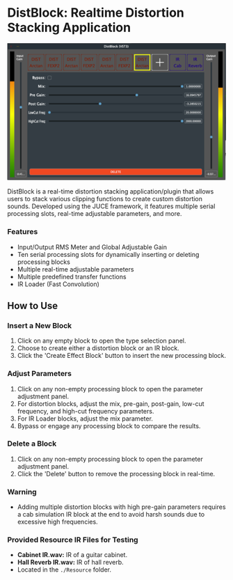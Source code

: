 # DistBlock: Realtime Distortion Stacking Application
![Preview](./Resource/application_preview.png)

DistBlock is a real-time distortion stacking application/plugin that allows users to stack various clipping functions to create custom distortion sounds. Developed using the JUCE framework, it features multiple serial processing slots, real-time adjustable parameters, and more.

### Features

- Input/Output RMS Meter and Global Adjustable Gain
- Ten serial processing slots for dynamically inserting or deleting processing blocks
- Multiple real-time adjustable parameters
- Multiple predefined transfer functions
- IR Loader (Fast Convolution)

## How to Use

### Insert a New Block

1. Click on any empty block to open the type selection panel.
2. Choose to create either a distortion block or an IR block.
3. Click the 'Create Effect Block' button to insert the new processing block.

### Adjust Parameters

1. Click on any non-empty processing block to open the parameter adjustment panel.
2. For distortion blocks, adjust the mix, pre-gain, post-gain, low-cut frequency, and high-cut frequency parameters.
3. For IR Loader blocks, adjust the mix parameter.
4. Bypass or engage any processing block to compare the results.

### Delete a Block

1. Click on any non-empty processing block to open the parameter adjustment panel.
2. Click the 'Delete' button to remove the processing block in real-time.

### Warning

- Adding multiple distortion blocks with high pre-gain parameters requires a cab simulation IR block at the end to avoid harsh sounds due to excessive high frequencies.

### Provided Resource IR Files for Testing

- **Cabinet IR.wav:** IR of a guitar cabinet.
- **Hall Reverb IR.wav:** IR of hall reverb.
- Located in the `./Resource` folder.
